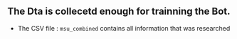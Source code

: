 ## The Dta is collecetd enough for trainning the Bot.
* The CSV file : `msu_combined` contains all information that was researched
